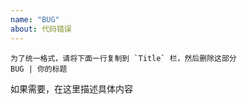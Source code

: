 ```yaml
---
name: "BUG"
about: 代码错误
---
```


```
为了统一格式，请将下面一行复制到 `Title` 栏，然后删除这部分
BUG | 你的标题
```

如果需要，在这里描述具体内容
